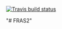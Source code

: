 <!-- badges: start -->
  [![Travis build status](https://travis-ci.org/vnmath/FRAS.svg?branch=master)](https://travis-ci.org/vnmath/FRAS)
  <!-- badges: end -->
"# FRAS2" 
